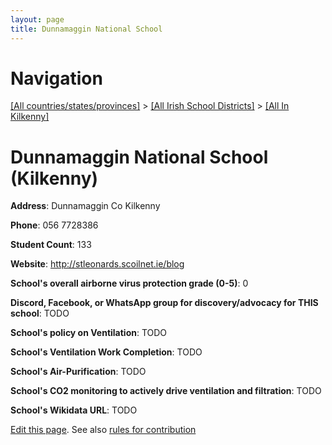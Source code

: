 ```yaml
---
layout: page
title: Dunnamaggin National School
---
```

# Navigation

[[All countries/states/provinces]](../../..) > [[All Irish School Districts]](../..) > [[All In Kilkenny]](..)

# Dunnamaggin National School (Kilkenny)

**Address**: Dunnamaggin Co Kilkenny

**Phone**: 056 7728386

**Student Count**: 133

**Website**: <http://stleonards.scoilnet.ie/blog>

**School's overall airborne virus protection grade (0-5)**: 0

**Discord, Facebook, or WhatsApp group for discovery/advocacy for THIS school**: TODO

**School's policy on Ventilation**: TODO

**School's Ventilation Work Completion**: TODO

**School's Air-Purification**: TODO

**School's CO2 monitoring to actively drive ventilation and filtration**: TODO

**School's Wikidata URL**: TODO


[Edit this page](https://github.com/ventilate-schools/Ireland/edit/main/./Kilkenny/Dunnamaggin_National_School.md). See also [rules for contribution](../../../contribution-rules/)